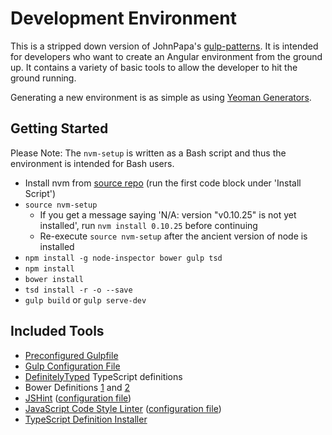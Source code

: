 # Development Environment
This is a stripped down version of JohnPapa's [gulp-patterns](https://github.com/johnpapa/gulp-patterns). It is intended for developers who want to create an Angular environment from the ground up. It contains a variety of basic tools to allow the developer to hit the ground running.

Generating a new environment is as simple as using [Yeoman Generators](http://yeoman.io/generators/).

## Getting Started
Please Note: The `nvm-setup` is written as a Bash script and thus the environment is intended for Bash users.

* Install nvm from [source repo](https://github.com/creationix/nvm) (run the first code block under 'Install Script')
* `source nvm-setup`
    * If you get a message saying 'N/A: version "v0.10.25" is not yet installed', run `nvm install 0.10.25` before continuing
    * Re-execute `source nvm-setup` after the ancient version of node is installed
* `npm install -g node-inspector bower gulp tsd`
* `npm install`
* `bower install`
* `tsd install -r -o --save`
* `gulp build` or `gulp serve-dev`

## Included Tools
* [Preconfigured Gulpfile](/gulpfile.js)
* [Gulp Configuration File](/gulp.config.js)
* [DefinitelyTyped](https://github.com/DefinitelyTyped/DefinitelyTyped) TypeScript definitions
* Bower Definitions [1](/.bowerrc) and [2](/bower.json)
* [JSHint](https://www.jshint.com) ([configuration file](/.jslint))
* [JavaScript Code Style Linter](https://jscs.info/overview) ([configuration file](/.jscsrc))
* [TypeScript Definition Installer](/tsd.json)
